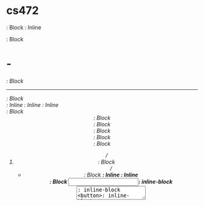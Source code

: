 # cs472

<div>: Block
<span>: Inline
<p>: Block
<h1>-<h6>: Block
<hr>: Block
<br>: Inline
<img>: Inline
<a>: Inline
<section>: Block
<header>: Block
<footer>: Block
<nav>: Block
<aside>: Block
<article>: Block
<ol>/<li>: Block
<ul>/<li>: Block
<strong>: Inline
<i>: Inline
<form>: Block
<input>: inline-block
<textarea>: inline-block
<button>: inline-block
<select>: inline-block
<option>: block
<label>: inline
